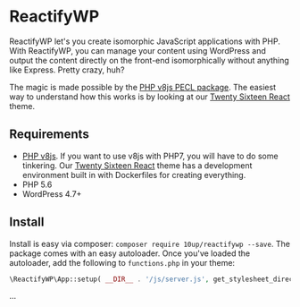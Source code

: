 # ReactifyWP

ReactifyWP let's you create isomorphic JavaScript applications with PHP. With ReactifyWP, you can manage your content using WordPress and output the content directly on the front-end isomorphically without anything like Express. Pretty crazy, huh?

The magic is made possible by the [PHP v8js PECL package](https://pecl.php.net/package/v8js). The easiest way to understand how this works is by looking at our [Twenty Sixteen React](https://github.com/10up/twentysixteenreact) theme.

## Requirements

* [PHP v8js](https://pecl.php.net/package/v8js). If you want to use v8js with PHP7, you will have to do some tinkering. Our [Twenty Sixteen React](https://github.com/10up/twentysixteenreact) theme has a development environment built in with Dockerfiles for creating everything.
* PHP 5.6
* WordPress 4.7+

## Install

Install is easy via composer: `composer require 10up/reactifywp --save`. The package comes with an easy autoloader. Once you've loaded the autoloader, add the following to `functions.php` in your theme:

```php
\ReactifyWP\App::setup( __DIR__ . '/js/server.js', get_stylesheet_directory_uri() . '/js/client.js' );
```

...
